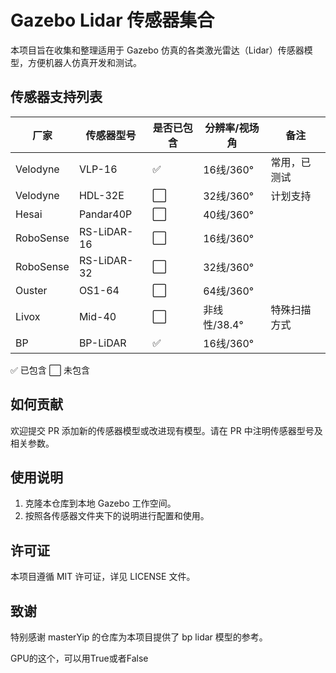 # Gazebo Lidar 传感器集合

本项目旨在收集和整理适用于 Gazebo 仿真的各类激光雷达（Lidar）传感器模型，方便机器人仿真开发和测试。



## 传感器支持列表

| 厂家         | 传感器型号           | 是否已包含 | 分辨率/视场角 | 备注           |
| ------------ | -------------------- | ---------- | ------------- | -------------- |
| Velodyne     | VLP-16               | ✅         | 16线/360°     | 常用，已测试   |
| Velodyne     | HDL-32E              | ⬜         | 32线/360°     | 计划支持       |
| Hesai        | Pandar40P            | ⬜         | 40线/360°     |                |
| RoboSense    | RS-LiDAR-16          | ⬜         | 16线/360°     |                |
| RoboSense    | RS-LiDAR-32          | ⬜         | 32线/360°     |                |
| Ouster       | OS1-64               | ⬜         | 64线/360°     |                |
| Livox        | Mid-40               | ⬜         | 非线性/38.4°  | 特殊扫描方式   |
| BP           | BP-LiDAR             | ✅         | 16线/360°     |             |

✅ 已包含  ⬜ 未包含

## 如何贡献

欢迎提交 PR 添加新的传感器模型或改进现有模型。请在 PR 中注明传感器型号及相关参数。

## 使用说明

1. 克隆本仓库到本地 Gazebo 工作空间。
2. 按照各传感器文件夹下的说明进行配置和使用。

## 许可证

本项目遵循 MIT 许可证，详见 LICENSE 文件。

## 致谢

特别感谢 masterYip 的仓库为本项目提供了 bp lidar 模型的参考。

GPU的这个，可以用True或者False